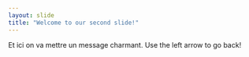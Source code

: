 ```yaml
---
layout: slide
title: "Welcome to our second slide!"
---
```

Et ici on va mettre un message charmant.
Use the left arrow to go back!
